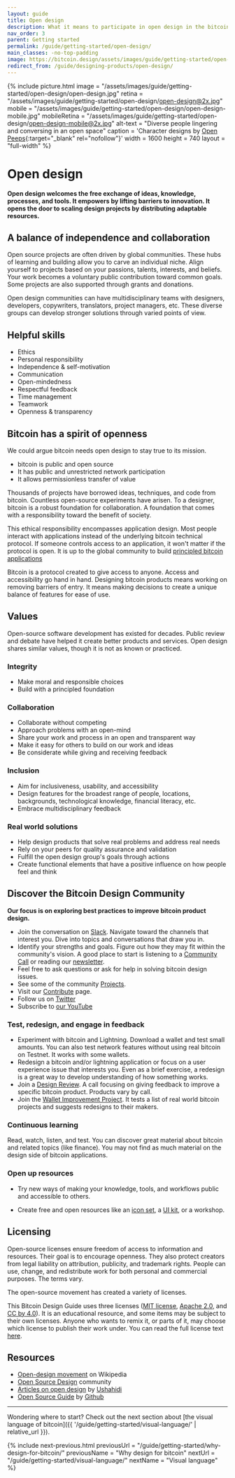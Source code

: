 ```yaml
---
layout: guide
title: Open design
description: What it means to participate in open design in the bitcoin ecosystem.
nav_order: 3
parent: Getting started
permalink: /guide/getting-started/open-design/
main_classes: -no-top-padding
image: https://bitcoin.design/assets/images/guide/getting-started/open-design/open-design-preview.jpg
redirect_from: /guide/designing-products/open-design/
---
```


<!--

Editor's notes

Explain what open design is
Why it is worthwhile
- Different way of design that leads to different results
- Individual independence
- Global collaboration
- Helpful skills
Levels
- Our own role in the "world"
- Publishing something for others to use
- Cross-project collaboration
- Project-specific collaboration
Examples in Bitcoin Design
- Guide
- Johns exploring CoinJoins with Wasabi and wider bitcoin audience (cross-project)
- Bosch working with Bitcoin Core GUI (project-specific)

Ideas
- Add quotes and stories from designers

Illustration sources

- https://www.figma.com/file/qzvCvqhSRx3Jq8aywaSjlr/Bitcoin-Design-Guide-Illustrations-CO?node-id=881%3A1051

-->

{% include picture.html
   image = "/assets/images/guide/getting-started/open-design/open-design.jpg"
   retina = "/assets/images/guide/getting-started/open-design/open-design@2x.jpg"
   mobile = "/assets/images/guide/getting-started/open-design/open-design-mobile.jpg"
   mobileRetina = "/assets/images/guide/getting-started/open-design/open-design-mobile@2x.jpg"
   alt-text = "Diverse people lingering and conversing in an open space"
   caption = 'Character designs by [Open Peeps](https://www.openpeeps.com/){:target="_blank" rel="nofollow"}'
   width = 1600
   height = 740
   layout = "full-width"
%}

# Open design

**Open design welcomes the free exchange of ideas, knowledge, processes, and tools. It empowers by lifting barriers to innovation. It opens the door to scaling design projects by distributing adaptable resources.**

## A balance of independence and collaboration

Open source projects are often driven by global communities. These hubs of learning and building allow you to carve an individual niche. Align yourself to projects based on your passions, talents, interests, and beliefs. Your work becomes a voluntary public contribution toward common goals. Some projects are also supported through grants and donations.

Open design communities can have multidisciplinary teams with designers, developers, copywriters, translators, project managers, etc. These diverse groups can develop stronger solutions through varied points of view.

## Helpful skills

- Ethics
- Personal responsibility
- Independence & self-motivation
- Communication
- Open-mindedness
- Respectful feedback
- Time management
- Teamwork
- Openness & transparency

## Bitcoin has a spirit of openness

We could argue bitcoin needs open design to stay true to its mission.

* bitcoin is public and open source
* It has public and unrestricted network participation
* It allows permissionless transfer of value

Thousands of projects have borrowed ideas, techniques, and code from bitcoin. Countless open-source experiments have arisen. To a designer, bitcoin is a robust foundation for collaboration. A foundation that comes with a responsibility toward the benefit of society.

This ethical responsibility encompasses application design. Most people interact with applications instead of the underlying bitcoin technical protocol. If someone controls access to an application, it won't matter if the protocol is open. It is up to the global community to build [principled bitcoin applications](/guide/getting-started/principles/)

Bitcoin is a protocol created to give access to anyone. Access and accessibility go hand in hand. Designing bitcoin products means working on removing barriers of entry. It means making decisions to create a unique
balance of features for ease of use.

## Values

Open-source software development has existed for decades. Public review and debate have helped it create better products and services. Open design shares similar values, though it is not as known or practiced.

### Integrity

- Make moral and responsible choices
- Build with a principled foundation

### Collaboration

- Collaborate without competing
- Approach problems with an open-mind
- Share your work and process in an open and transparent way
- Make it easy for others to build on our work and ideas
- Be considerate while giving and receiving feedback

### Inclusion

- Aim for inclusiveness, usability, and accessibility
- Design features for the broadest range of people, locations, backgrounds, technological knowledge, financial literacy, etc.
- Embrace multidisciplinary feedback

### Real world solutions

- Help design products that solve real problems and address real needs
- Rely on your peers for quality assurance and validation
- Fulfill the open design group's goals through actions
- Create functional elements that have a positive influence on how people feel and think

## Discover the Bitcoin Design Community

**Our focus is on exploring best practices to improve bitcoin product design.**

- Join the conversation on [Slack]({{site.slack_invite_url}}). Navigate toward the channels that interest you. Dive into topics and conversations that draw you in.
- Identify your strengths and goals. Figure out how they may fit within the community's vision. A good place to start is listening to a [Community Call](https://github.com/BitcoinDesign/Meta/issues?q=is%3Aissue+is%3Aopen+Community+Call) or reading our [newsletter](https://bitcoindesign.substack.com/).
- Feel free to ask questions or ask for help in solving bitcoin design issues.
- See some of the community [Projects](https://bitcoin.design/projects/).
- Visit our [Contribute](https://bitcoin.design/contribute/) page.
- Follow us on [Twitter](https://twitter.com/bitcoin_design)
- Subscribe to [our YouTube](https://www.youtube.com/c/BitcoinDesign)

### Test, redesign, and engage in feedback

- Experiment with bitcoin and Lightning. Download a wallet and test small amounts. You can also test network features without using real bitcoin on Testnet. It works with some wallets.
- Redesign a bitcoin and/or lightning application or focus on a user experience issue that interests you. Even as a brief exercise, a redesign is a great way to develop understanding of how something works.
- Join a [Design Review](https://github.com/BitcoinDesign/Meta/issues?q=is%3Aissue+is%3Aopen+Design+Review+Call+). A call focusing on giving feedback to improve a specific bitcoin product. Products vary by call.
- Join the [Wallet Improvement Project](https://github.com/BitcoinDesign/Guide/issues/493). It tests a list of real world bitcoin projects and suggests redesigns to their makers.

### Continuous learning

Read, watch, listen, and test. You can discover great material about bitcoin and related topics (like finance). You may not find as much material on the design side of bitcoin applications.

### Open up resources

- Try new ways of making your knowledge, tools, and workflows public and accessible to others.

- Create free and open resources like an [icon set](https://bitcoinicons.com/), a [UI kit](https://www.bitcoinuikit.com/), or a workshop.

## Licensing

Open-source licenses ensure freedom of access to information and resources. Their goal is to encourage openness. They also protect creators from legal liability on attribution, publicity, and trademark rights. People can use, change, and redistribute work for both personal and commercial purposes. The terms vary.

The open-source movement has created a variety of licenses.

This Bitcoin Design Guide uses three licenses ([MIT license]({{site.github_repository_url}}blob/master/LICENSE-MIT), [Apache 2.0]({{site.github_repository_url}}blob/master/LICENSE-APACHE), and [CC by 4.0]({{site.github_repository_url}}blob/master/LICENSE-CC-BY)). It is an educational resource, and some items may be subject to their own licenses. Anyone who wants to remix it, or parts of it, may choose which license to publish their work under. You can read the full license text [here]({{site.github_repository_url}}blob/master/LICENSE).

## Resources

- [Open-design movement](https://en.wikipedia.org/wiki/Open-design_movement) on Wikipedia
- [Open Source Design](https://opensourcedesign.net/) community
- [Articles on open design](https://opendesign.ushahidi.com/open-design-articles/) by [Ushahidi](https://www.ushahidi.com/)
- [Open Source Guide](https://opensource.guide/) by [Github](https://github.com/)

---

Wondering where to start? Check out the next section about [the visual language of bitcoin]({{ '/guide/getting-started/visual-language/' | relative_url }}).

{% include next-previous.html
   previousUrl = "/guide/getting-started/why-design-for-bitcoin/"
   previousName = "Why design for bitcoin"
   nextUrl = "/guide/getting-started/visual-language/"
   nextName = "Visual language"
%}
